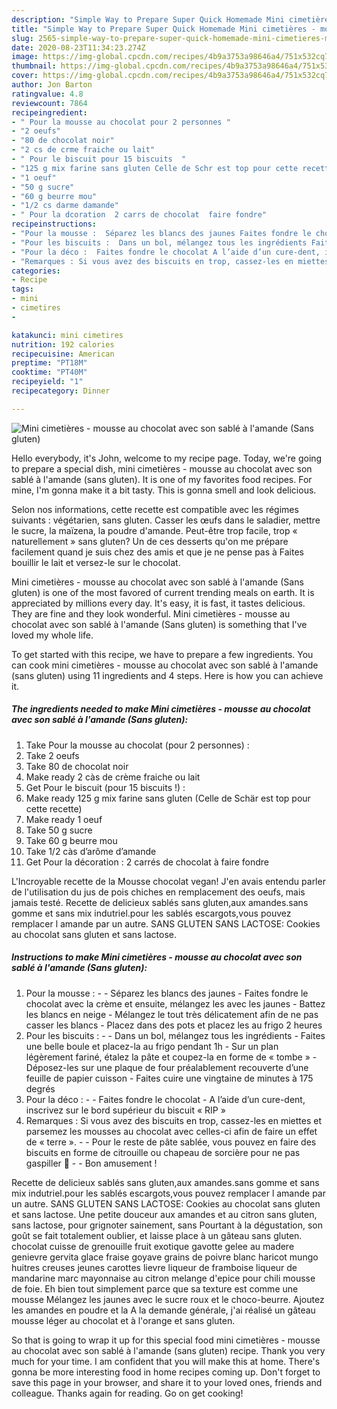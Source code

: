 ```yaml
---
description: "Simple Way to Prepare Super Quick Homemade Mini cimetières - mousse au chocolat avec son sablé à l&amp;#39;amande (Sans gluten)"
title: "Simple Way to Prepare Super Quick Homemade Mini cimetières - mousse au chocolat avec son sablé à l&amp;#39;amande (Sans gluten)"
slug: 2565-simple-way-to-prepare-super-quick-homemade-mini-cimetieres-mousse-au-chocolat-avec-son-sable-a-l-and-39-amande-sans-gluten
date: 2020-08-23T11:34:23.274Z
image: https://img-global.cpcdn.com/recipes/4b9a3753a98646a4/751x532cq70/mini-cimetieres-mousse-au-chocolat-avec-son-sable-a-lamande-sans-gluten-photo-principale-de-la-recette.jpg
thumbnail: https://img-global.cpcdn.com/recipes/4b9a3753a98646a4/751x532cq70/mini-cimetieres-mousse-au-chocolat-avec-son-sable-a-lamande-sans-gluten-photo-principale-de-la-recette.jpg
cover: https://img-global.cpcdn.com/recipes/4b9a3753a98646a4/751x532cq70/mini-cimetieres-mousse-au-chocolat-avec-son-sable-a-lamande-sans-gluten-photo-principale-de-la-recette.jpg
author: Jon Barton
ratingvalue: 4.8
reviewcount: 7864
recipeingredient:
- " Pour la mousse au chocolat pour 2 personnes "
- "2 oeufs"
- "80 de chocolat noir"
- "2 cs de crme fraiche ou lait"
- " Pour le biscuit pour 15 biscuits  "
- "125 g mix farine sans gluten Celle de Schr est top pour cette recette"
- "1 oeuf"
- "50 g sucre"
- "60 g beurre mou"
- "1/2 cs darme damande"
- " Pour la dcoration  2 carrs de chocolat  faire fondre"
recipeinstructions:
- "Pour la mousse :  Séparez les blancs des jaunes Faites fondre le chocolat avec la crème et ensuite, mélangez les avec les jaunes Battez les blancs en neige Mélangez le tout très délicatement afin de ne pas casser les blancs Placez dans des pots et placez les au frigo 2 heures"
- "Pour les biscuits :  Dans un bol, mélangez tous les ingrédients Faites une belle boule et placez-la au frigo pendant 1h Sur un plan légèrement fariné, étalez la pâte et coupez-la en forme de « tombe » Déposez-les sur une plaque de four préalablement recouverte d’une feuille de papier cuisson Faites cuire une vingtaine de minutes à 175 degrés"
- "Pour la déco :  Faites fondre le chocolat A l’aide d’un cure-dent, inscrivez sur le bord supérieur du biscuit « RIP »"
- "Remarques : Si vous avez des biscuits en trop, cassez-les en miettes et parsemez les mousses au chocolat avec celles-ci afin de faire un effet de « terre ».  Pour le reste de pâte sablée, vous pouvez en faire des biscuits en forme de citrouille ou chapeau de sorcière pour ne pas gaspiller 🙂  Bon amusement !"
categories:
- Recipe
tags:
- mini
- cimetires
- 

katakunci: mini cimetires  
nutrition: 192 calories
recipecuisine: American
preptime: "PT18M"
cooktime: "PT40M"
recipeyield: "1"
recipecategory: Dinner

---
```



![Mini cimetières - mousse au chocolat avec son sablé à l&#39;amande (Sans gluten)](https://img-global.cpcdn.com/recipes/4b9a3753a98646a4/751x532cq70/mini-cimetieres-mousse-au-chocolat-avec-son-sable-a-lamande-sans-gluten-photo-principale-de-la-recette.jpg)

Hello everybody, it's John, welcome to my recipe page. Today, we're going to prepare a special dish, mini cimetières - mousse au chocolat avec son sablé à l&#39;amande (sans gluten). It is one of my favorites food recipes. For mine, I'm gonna make it a bit tasty. This is gonna smell and look delicious.

Selon nos informations, cette recette est compatible avec les régimes suivants : végétarien, sans gluten. Casser les œufs dans le saladier, mettre le sucre, la maïzena, la poudre d&#39;amande. Peut-être trop facile, trop « naturellement » sans gluten? Un de ces desserts qu&#39;on me prépare facilement quand je suis chez des amis et que je ne pense pas à Faites bouillir le lait et versez-le sur le chocolat.

Mini cimetières - mousse au chocolat avec son sablé à l&#39;amande (Sans gluten) is one of the most favored of current trending meals on earth. It is appreciated by millions every day. It's easy, it is fast, it tastes delicious. They are fine and they look wonderful. Mini cimetières - mousse au chocolat avec son sablé à l&#39;amande (Sans gluten) is something that I've loved my whole life.


To get started with this recipe, we have to prepare a few ingredients. You can cook mini cimetières - mousse au chocolat avec son sablé à l&#39;amande (sans gluten) using 11 ingredients and 4 steps. Here is how you can achieve it.

<!--inarticleads1-->

##### The ingredients needed to make Mini cimetières - mousse au chocolat avec son sablé à l&#39;amande (Sans gluten):

1. Take  Pour la mousse au chocolat (pour 2 personnes) :
1. Take 2 oeufs
1. Take 80 de chocolat noir
1. Make ready 2 càs de crème fraiche ou lait
1. Get  Pour le biscuit (pour 15 biscuits !) :
1. Make ready 125 g mix farine sans gluten (Celle de Schär est top pour cette recette)
1. Make ready 1 oeuf
1. Take 50 g sucre
1. Take 60 g beurre mou
1. Take 1/2 càs d’arôme d’amande
1. Get  Pour la décoration : 2 carrés de chocolat à faire fondre


L&#39;Incroyable recette de la Mousse chocolat vegan! J&#39;en avais entendu parler de l&#39;utilisation du jus de pois chiches en remplacement des oeufs, mais jamais testé. Recette de delicieux sablés sans gluten,aux amandes.sans gomme et sans mix indutriel.pour les sablés escargots,vous pouvez remplacer l amande par un autre. SANS GLUTEN SANS LACTOSE: Cookies au chocolat sans gluten et sans lactose. 

<!--inarticleads2-->

##### Instructions to make Mini cimetières - mousse au chocolat avec son sablé à l&#39;amande (Sans gluten):

1. Pour la mousse : -  - Séparez les blancs des jaunes - Faites fondre le chocolat avec la crème et ensuite, mélangez les avec les jaunes - Battez les blancs en neige - Mélangez le tout très délicatement afin de ne pas casser les blancs - Placez dans des pots et placez les au frigo 2 heures
1. Pour les biscuits : -  - Dans un bol, mélangez tous les ingrédients - Faites une belle boule et placez-la au frigo pendant 1h - Sur un plan légèrement fariné, étalez la pâte et coupez-la en forme de « tombe » - Déposez-les sur une plaque de four préalablement recouverte d’une feuille de papier cuisson - Faites cuire une vingtaine de minutes à 175 degrés
1. Pour la déco : -  - Faites fondre le chocolat - A l’aide d’un cure-dent, inscrivez sur le bord supérieur du biscuit « RIP »
1. Remarques : Si vous avez des biscuits en trop, cassez-les en miettes et parsemez les mousses au chocolat avec celles-ci afin de faire un effet de « terre ». -  - Pour le reste de pâte sablée, vous pouvez en faire des biscuits en forme de citrouille ou chapeau de sorcière pour ne pas gaspiller 🙂 -  - Bon amusement !


Recette de delicieux sablés sans gluten,aux amandes.sans gomme et sans mix indutriel.pour les sablés escargots,vous pouvez remplacer l amande par un autre. SANS GLUTEN SANS LACTOSE: Cookies au chocolat sans gluten et sans lactose. Une petite douceur aux amandes et au citron sans gluten, sans lactose, pour grignoter sainement, sans Pourtant à la dégustation, son goût se fait totalement oublier, et laisse place à un gâteau sans gluten. chocolat cuisse de grenouille fruit exotique gavotte gelee au madere genievre gervita glace fraise goyave grains de poivre blanc haricot mungo huitres creuses jeunes carottes lievre liqueur de framboise liqueur de mandarine marc mayonnaise au citron melange d&#39;epice pour chili mousse de foie. Eh bien tout simplement parce que sa texture est comme une mousse Mélangez les jaunes avec le sucre roux et le choco-beurre. Ajoutez les amandes en poudre et la A la demande générale, j&#39;ai réalisé un gâteau mousse léger au chocolat et à l&#39;orange et sans gluten. 

So that is going to wrap it up for this special food mini cimetières - mousse au chocolat avec son sablé à l&#39;amande (sans gluten) recipe. Thank you very much for your time. I am confident that you will make this at home. There's gonna be more interesting food in home recipes coming up. Don't forget to save this page in your browser, and share it to your loved ones, friends and colleague. Thanks again for reading. Go on get cooking!
